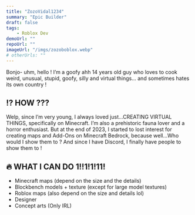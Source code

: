```yaml
---
title: "ZozoVidal1234"
summary: "Epic Builder"
draft: false
tags:
    - Roblox Dev
demoUrl: ""
repoUrl: ""
imageUrl: "/imgs/zozoboblox.webp"
# otherUrls: ""
---
```


Bonjo- uhm, hello !
I’m a goofy ahh 14 years old guy who loves to cook weird, unusual, stupid, goofy, silly and virtual things… and sometimes hates its own country !

## ⁉️ HOW ???
Welp, since I’m very young, I always loved just…CREATING VIRTUAL THINGS, specifically on Minecraft.
I’m also a prehistoric fauna lover and a horror enthusiast.
But at the end of 2023, I started to lost interest for creating maps and Add-Ons on Minecraft Bedrock, because well…Who would I show them to ?
And since I have Discord, I finally have people to show them to !

## 🔥 WHAT I CAN DO 1!!1!1!11!

- Minecraft maps (depend on the size and the details)
- Blockbench models + texture (except for large model textures)
- Roblox maps (also depend on the size and details lol)
- Designer
- Concept arts (Only IRL)
